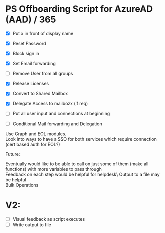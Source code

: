 # PS Offboarding Script for AzureAD (AAD) / 365 

- [X] Put x in front of display name 
- [X] Reset Password 
- [X] Block sign in 
- [X] Set Email forwarding 
- [ ] Remove User from all groups 
- [X] Release Licenses 
- [X] Convert to Shared Mailbox
- [X] Delegate Access to mailbozx (if req) 
- [ ] Put all user input and connections at beginning 
- [ ] Conditional Mail forwarding and Delegation 


Use Graph and EOL modules.  
Look into ways to have a SSO for both services which require connection (cert based auth for EOL?) 

Future: 

Eventually would like to be able to call on just some of them (make all functions) with more variables to pass through\
Feedback on each step would be helpful for helpdesk\ 
Output to a file may be helpful\
Bulk Operations

# V2:

 - [ ] Visual feedback as script executes 
 - [ ] Write output to file 
